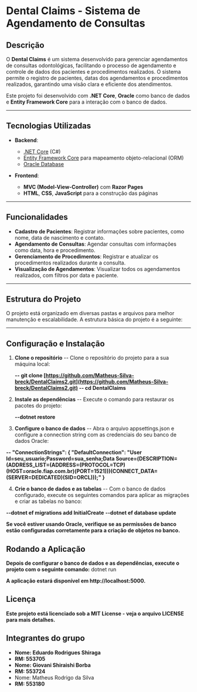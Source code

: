 # **Dental Claims - Sistema de Agendamento de Consultas**

## Descrição

O **Dental Claims** é um sistema desenvolvido para gerenciar agendamentos de consultas odontológicas, facilitando o processo de agendamento e controle de dados dos pacientes e procedimentos realizados. O sistema permite o registro de pacientes, datas dos agendamentos e procedimentos realizados, garantindo uma visão clara e eficiente dos atendimentos.

Este projeto foi desenvolvido com **.NET Core**, **Oracle** como banco de dados e **Entity Framework Core** para a interação com o banco de dados.

---

## **Tecnologias Utilizadas**

- **Backend**:
  - [.NET Core](https://dotnet.microsoft.com/en-us/learn/dotnet/what-is-dotnet) (C#)
  - [Entity Framework Core](https://docs.microsoft.com/en-us/ef/core/) para mapeamento objeto-relacional (ORM)
  - [Oracle Database](https://www.oracle.com/database/)
  
- **Frontend**:
  - **MVC (Model-View-Controller)** com **Razor Pages**
  - **HTML**, **CSS**, **JavaScript** para a construção das páginas

---

## **Funcionalidades**

- **Cadastro de Pacientes**: Registrar informações sobre pacientes, como nome, data de nascimento e contato.
- **Agendamento de Consultas**: Agendar consultas com informações como data, hora e procedimento.
- **Gerenciamento de Procedimentos**: Registrar e atualizar os procedimentos realizados durante a consulta.
- **Visualização de Agendamentos**: Visualizar todos os agendamentos realizados, com filtros por data e paciente.

---

## **Estrutura do Projeto**

O projeto está organizado em diversas pastas e arquivos para melhor manutenção e escalabilidade. A estrutura básica do projeto é a seguinte:


---

## **Configuração e Instalação**

1. **Clone o repositório**
 -- Clone o repositório do projeto para a sua máquina local:
   
    **-- git clone [https://github.com/Matheus-Silva-breck/DentalClaims2.git](https://github.com/Matheus-Silva-breck/DentalClaims2.git)
    -- cd DentalClaims**

2. **Instale as dependências**
 -- Execute o comando para restaurar os pacotes do projeto:

    **--dotnet restore**

3. **Configure o banco de dados**
  -- Abra o arquivo appsettings.json e configure a connection string com as credenciais do seu banco de dados Oracle:

  **--  "ConnectionStrings": {
    "DefaultConnection": "User Id=seu_usuario;Password=sua_senha;Data Source=(DESCRIPTION=(ADDRESS_LIST=(ADDRESS=(PROTOCOL=TCP)(HOST=oracle.fiap.com.br)(PORT=1521)))(CONNECT_DATA=(SERVER=DEDICATED)(SID=ORCL)));"
}**

4. **Crie o banco de dados e as tabelas**
 -- Com o banco de dados configurado, execute os seguintes comandos para aplicar as migrações e criar as tabelas no banco:

  **--dotnet ef migrations add InitialCreate**
  **--dotnet ef database update**

**Se você estiver usando Oracle, verifique se as permissões de banco estão configuradas corretamente para a criação de objetos no banco.**

## Rodando a Aplicação
**Depois de configurar o banco de dados e as dependências, execute o projeto com o seguinte comando:**
  dotnet run

**A aplicação estará disponível em http://localhost:5000.**

## Licença
**Este projeto está licenciado sob a MIT License - veja o arquivo LICENSE para mais detalhes.**

## Integrantes do grupo
- **Nome: Eduardo Rodrigues Shiraga**
- **RM: 553705**
- **Nome: Giovani Shiraishi Borba**
- **RM: 553724**
- Nome: Matheus Rodrigo da Silva
- **RM: 553180**
